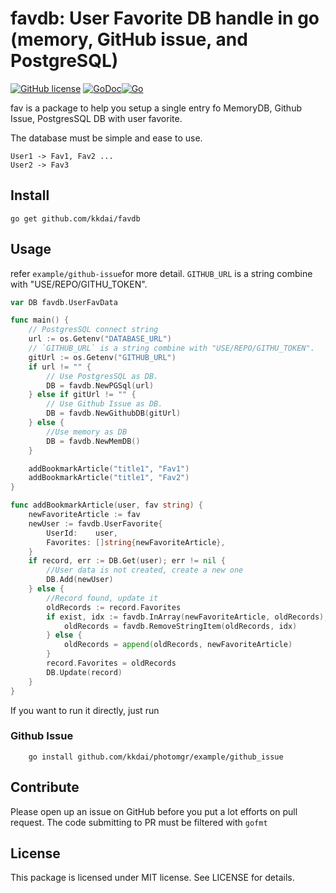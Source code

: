 favdb: User Favorite DB handle in go (memory, GitHub issue, and PostgreSQL)
======================

[![GitHub license](https://img.shields.io/badge/license-MIT-blue.svg)](https://raw.githubusercontent.com/kkdai/favdb/master/LICENSE) [![GoDoc](https://godoc.org/github.com/kkdai/favdb?status.svg)](https://godoc.org/github.com/kkdai/favdb)[![Go](https://github.com/kkdai/favdb/actions/workflows/go.yml/badge.svg)](https://github.com/kkdai/favdb/actions/workflows/go.yml)

fav is a package to help you setup a single entry fo MemoryDB, Github Issue, PostgresSQL DB with user favorite.

The database must be simple and ease to use.

```
User1 -> Fav1, Fav2 ...
User2 -> Fav3
```

Install
--------------

    go get github.com/kkdai/favdb

Usage
---------------------

refer `example/github-issue`for more detail.
`GITHUB_URL` is a string combine with "USE/REPO/GITHU_TOKEN".

```go
var DB favdb.UserFavData

func main() {
    // PostgresSQL connect string
    url := os.Getenv("DATABASE_URL")
    // `GITHUB_URL` is a string combine with "USE/REPO/GITHU_TOKEN".
    gitUrl := os.Getenv("GITHUB_URL")
    if url != "" {
        // Use PostgresSQL as DB.
        DB = favdb.NewPGSql(url)
    } else if gitUrl != "" {
        // Use Github Issue as DB.
        DB = favdb.NewGithubDB(gitUrl)
    } else {
        //Use memory as DB
        DB = favdb.NewMemDB()
    }

    addBookmarkArticle("title1", "Fav1")
    addBookmarkArticle("title1", "Fav2")
}

func addBookmarkArticle(user, fav string) {
    newFavoriteArticle := fav
    newUser := favdb.UserFavorite{
        UserId:    user,
        Favorites: []string{newFavoriteArticle},
    }
    if record, err := DB.Get(user); err != nil {
        //User data is not created, create a new one
        DB.Add(newUser)
    } else {
        //Record found, update it
        oldRecords := record.Favorites
        if exist, idx := favdb.InArray(newFavoriteArticle, oldRecords); exist == true {
            oldRecords = favdb.RemoveStringItem(oldRecords, idx)
        } else {
            oldRecords = append(oldRecords, newFavoriteArticle)
        }
        record.Favorites = oldRecords
        DB.Update(record)
    }
}
```

If you want to run it directly, just run

### Github Issue

```
    go install github.com/kkdai/photomgr/example/github_issue
```

Contribute
---------------

Please open up an issue on GitHub before you put a lot efforts on pull request.
The code submitting to PR must be filtered with `gofmt`

License
---------------

This package is licensed under MIT license. See LICENSE for details.
